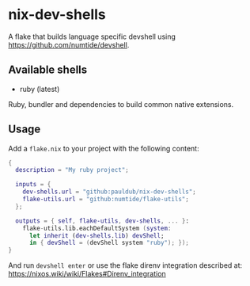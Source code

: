 # nix-dev-shells

A flake that builds language specific devshell using https://github.com/numtide/devshell.

## Available shells

- ruby (latest) 

Ruby, bundler and dependencies to build common native extensions.

## Usage

Add a `flake.nix` to your project with the following content:

```nix
{
  description = "My ruby project";

  inputs = {
    dev-shells.url = "github:pauldub/nix-dev-shells";
    flake-utils.url = "github:numtide/flake-utils";
  };

  outputs = { self, flake-utils, dev-shells, ... }:
    flake-utils.lib.eachDefaultSystem (system:
      let inherit (dev-shells.lib) devShell;
      in { devShell = (devShell system "ruby"); });
}
```

And run `devshell enter` or use the flake direnv integration described at: https://nixos.wiki/wiki/Flakes#Direnv_integration
